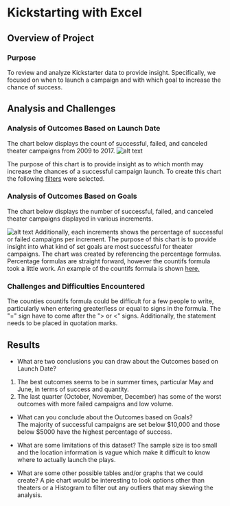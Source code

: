 # **Kickstarting with Excel**

## **Overview of Project**

### **Purpose**
To review and analyze Kickstarter data to provide insight.
Specifically, we focused on when to launch a campaign and with which goal to increase the chance of success.
    
## **Analysis and Challenges**

### **Analysis of Outcomes Based on Launch Date**
The chart below displays the count of successful, failed, and canceled theater campaigns from 2009 to 2017. 
![alt text](https://github.com/kwporras/kickstarter-analysis/blob/d38f7a3e95d0eb7cfcb8c71e23d375cd1be9892b/Theater_Outcomes_vs_Launch.png)

The purpose of this chart is to provide insight as to which month may increase the chances of a successful campaign launch.
To create this chart the following [filters](https://github.com/kwporras/kickstarter-analysis/blob/d38f7a3e95d0eb7cfcb8c71e23d375cd1be9892b/Pivot%20Table%20design%20for%20Theater%20Outcomes%20by%20Launch%20Date.png) were selected.


### **Analysis of Outcomes Based on Goals**
The chart below displays the number of successful, failed, and canceled theater campaigns displayed in various increments.

![alt text](https://github.com/kwporras/kickstarter-analysis/blob/d38f7a3e95d0eb7cfcb8c71e23d375cd1be9892b/Outcomes_vs_goals.png)
Additionally, each increments shows the percentage of successful or failed campaigns per increment.
The purpose of this chart is to provide insight into what kind of set goals are most successful for theater campaigns.
The chart was created by referencing the percentage formulas.
Percentage formulas are straight forward, however the countifs formula took a little work.
An example of the countifs formula is shown [here.](https://github.com/kwporras/kickstarter-analysis/blob/d38f7a3e95d0eb7cfcb8c71e23d375cd1be9892b/Outcomes%20Base%20on%20Goals%20Coutifs%20formula.png)



### **Challenges and Difficulties Encountered**
The counties countifs formula could be difficult for a few people to write, particularly when entering greater/less or equal to signs in the formula. 
The "=" sign have to come after the "> or <" signs. Additionally, the statement needs to be placed in quotation marks.

## **Results**

- What are two conclusions you can draw about the Outcomes based on Launch Date?
1. The best outcomes seems to be in summer times, particular May and June, in terms of success and quantity.
2. The last quarter (October, November, December) has some of the worst outcomes with more failed campaigns and low volume. 

- What can you conclude about the Outcomes based on Goals?   
  The majority of successful campaigns are set below $10,000 and those below $5000 have the highest percentage of success. 
  
- What are some limitations of this dataset?
  The sample size is too small and the location information is vague which make it difficult to know where to actually launch the plays. 

- What are some other possible tables and/or graphs that we could create?
  A pie chart would be interesting to look options other than theaters or a Histogram to filter out any outliers that may skewing the analysis.
